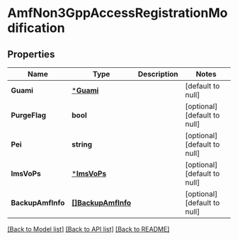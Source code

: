 # AmfNon3GppAccessRegistrationModification

## Properties
Name | Type | Description | Notes
------------ | ------------- | ------------- | -------------
**Guami** | [***Guami**](Guami.md) |  | [default to null]
**PurgeFlag** | **bool** |  | [optional] [default to null]
**Pei** | **string** |  | [optional] [default to null]
**ImsVoPs** | [***ImsVoPs**](ImsVoPs.md) |  | [optional] [default to null]
**BackupAmfInfo** | [**[]BackupAmfInfo**](BackupAmfInfo.md) |  | [optional] [default to null]

[[Back to Model list]](../README.md#documentation-for-models) [[Back to API list]](../README.md#documentation-for-api-endpoints) [[Back to README]](../README.md)

